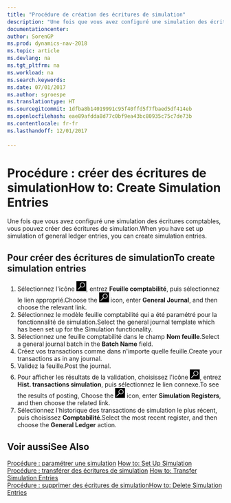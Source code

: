 ```yaml
---
title: "Procédure de création des écritures de simulation"
description: "Une fois que vous avez configuré une simulation des écritures comptables, vous pouvez créer des écritures de simulation."
documentationcenter: 
author: SorenGP
ms.prod: dynamics-nav-2018
ms.topic: article
ms.devlang: na
ms.tgt_pltfrm: na
ms.workload: na
ms.search.keywords: 
ms.date: 07/01/2017
ms.author: sgroespe
ms.translationtype: HT
ms.sourcegitcommit: 1dfba8b14019991c95f40ffd5f7fbaed5df414eb
ms.openlocfilehash: eae89afdda8d77c0bf9ea43bc80935c75c7de73b
ms.contentlocale: fr-fr
ms.lasthandoff: 12/01/2017

---
```

# <a name="how-to-create-simulation-entries"></a><span data-ttu-id="9d389-103">Procédure : créer des écritures de simulation</span><span class="sxs-lookup"><span data-stu-id="9d389-103">How to: Create Simulation Entries</span></span>
<span data-ttu-id="9d389-104">Une fois que vous avez configuré une simulation des écritures comptables, vous pouvez créer des écritures de simulation.</span><span class="sxs-lookup"><span data-stu-id="9d389-104">When you have set up simulation of general ledger entries, you can create simulation entries.</span></span>  

## <a name="to-create-simulation-entries"></a><span data-ttu-id="9d389-105">Pour créer des écritures de simulation</span><span class="sxs-lookup"><span data-stu-id="9d389-105">To create simulation entries</span></span>  

1.  <span data-ttu-id="9d389-106">Sélectionnez l'icône ![Page ou état pour la recherche](../../media/ui-search/search_small.png "Page ou état pour la recherche"), entrez **Feuille comptabilité**, puis sélectionnez le lien approprié.</span><span class="sxs-lookup"><span data-stu-id="9d389-106">Choose the ![Search for Page or Report](../../media/ui-search/search_small.png "Search for Page or Report icon") icon, enter **General Journal**, and then choose the relevant link.</span></span>  
2.  <span data-ttu-id="9d389-107">Sélectionnez le modèle feuille comptabilité qui a été paramétré pour la fonctionnalité de simulation.</span><span class="sxs-lookup"><span data-stu-id="9d389-107">Select the general journal template which has been set up for the Simulation functionality.</span></span>  
3.  <span data-ttu-id="9d389-108">Sélectionnez une feuille comptabilité dans le champ **Nom feuille**.</span><span class="sxs-lookup"><span data-stu-id="9d389-108">Select a general journal batch in the **Batch Name** field.</span></span>  
4.  <span data-ttu-id="9d389-109">Créez vos transactions comme dans n'importe quelle feuille.</span><span class="sxs-lookup"><span data-stu-id="9d389-109">Create your transactions as in any journal.</span></span>  
5.  <span data-ttu-id="9d389-110">Validez la feuille.</span><span class="sxs-lookup"><span data-stu-id="9d389-110">Post the journal.</span></span>  
6.  <span data-ttu-id="9d389-111">Pour afficher les résultats de la validation, choisissez l'icône ![Page ou état pour la recherche](../../media/ui-search/search_small.png "Page ou état pour la recherche"), entrez **Hist. transactions simulation**, puis sélectionnez le lien connexe.</span><span class="sxs-lookup"><span data-stu-id="9d389-111">To see the results of posting, Choose the ![Search for Page or Report](../../media/ui-search/search_small.png "Search for Page or Report icon") icon, enter **Simulation Registers**, and then choose the related link.</span></span>  
7.  <span data-ttu-id="9d389-112">Sélectionnez l'historique des transactions de simulation le plus récent, puis choisissez **Comptabilité**.</span><span class="sxs-lookup"><span data-stu-id="9d389-112">Select the most recent register, and then choose the **General Ledger** action.</span></span>  

## <a name="see-also"></a><span data-ttu-id="9d389-113">Voir aussi</span><span class="sxs-lookup"><span data-stu-id="9d389-113">See Also</span></span>  
 <span data-ttu-id="9d389-114">[Procédure : paramétrer une simulation](how-to-set-up-simulation.md) </span><span class="sxs-lookup"><span data-stu-id="9d389-114">[How to: Set Up Simulation](how-to-set-up-simulation.md) </span></span>  
 <span data-ttu-id="9d389-115">[Procédure : transférer des écritures de simulation](how-to-transfer-simulation-entries.md) </span><span class="sxs-lookup"><span data-stu-id="9d389-115">[How to: Transfer Simulation Entries](how-to-transfer-simulation-entries.md) </span></span>  
 [<span data-ttu-id="9d389-116">Procédure : supprimer des écritures de simulation</span><span class="sxs-lookup"><span data-stu-id="9d389-116">How to: Delete Simulation Entries</span></span>](how-to-delete-simulation-entries.md)

